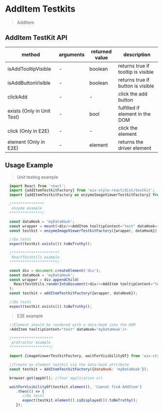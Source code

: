 # AddItem Testkits

> AddItem

## AddItem TestKit API

| method | arguments | returned value | description |
|--------|-----------|----------------|-------------|
| isAddTooltipVisible | - | boolean | returns true if tooltip is visible |
| isAddButtonVisible | - | boolean | returns true if button is visible |
| clickAdd | - | - | click the add button |
| exists (Only in Unit Test) | - | bool | fulfilled if element in the DOM |
| click (Only in E2E) | - | - | click the element |
| element (Only in E2E) | - | element | returns the driver element |

## Usage Example

> Unit testing example

```javascript
  import React from 'react';
  import {addItemTestkitFactory} from 'wix-style-react/dist/testkit';
  import {addItemTestkitFactory as enzymeImageViewerTestkitFactory} from 'wix-style-react/dist/testkit/enzyme';

  /***************
   enzyme example
  ***************/

  const dataHook = 'myDataHook';
  const wrapper = mount(<div/><AddItem tooltipContent="test" dataHook={dataHook}/></div>);
  const testkit = enzymeImageViewerTestkitFactory({wrapper, dataHook});

  //Do tests
  expect(testkit.exists()).toBeTruthy();

  /**********************
   ReactTestUtils example
  **********************/

  const div = document.createElement('div');
  const dataHook = 'myDataHook';
  const wrapper = div.appendChild(
    ReactTestUtils.renderIntoDocument(<div/><AddItem tooltipContent="test" dataHook={dataHook}/></div>, {dataHook})
  );
  const testkit = addItemTestkitFactory({wrapper, dataHook});

  //Do tests
  expect(testkit.exists()).toBeTruthy();
```
> E2E example

```javascript
  //Element should be rendered with a data-hook into the DOM
  <AddItem tooltipContent="test" dataHook='myDataHook'/>

  /*******************
   protractor example
  *******************/

  import {imageViewerTestkitFactory, waitForVisibilityOf} from 'wix-style-react/dist/testkit/protractor';

  //Create an element testkit via the data-hook attribute
  const testkit = AddItemTestkitFactory({dataHook: 'myDataHook'});

  browser.get(appUrl); //Your application url

  waitForVisibilityOf(testkit.element(), 'Cannot find AddItem')
     .then(() => {
        //Do tests
        expect(testkit.element().isDisplayed()).toBeTruthy();
     });
```
